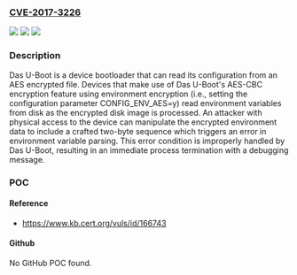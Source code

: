 ### [CVE-2017-3226](https://cve.mitre.org/cgi-bin/cvename.cgi?name=CVE-2017-3226)
![](https://img.shields.io/static/v1?label=Product&message=U-Boot&color=blue)
![](https://img.shields.io/static/v1?label=Version&message=2017.092017.09%20&color=brighgreen)
![](https://img.shields.io/static/v1?label=Vulnerability&message=CWE-329&color=brighgreen)

### Description

Das U-Boot is a device bootloader that can read its configuration from an AES encrypted file. Devices that make use of Das U-Boot's AES-CBC encryption feature using environment encryption (i.e., setting the configuration parameter CONFIG_ENV_AES=y) read environment variables from disk as the encrypted disk image is processed. An attacker with physical access to the device can manipulate the encrypted environment data to include a crafted two-byte sequence which triggers an error in environment variable parsing. This error condition is improperly handled by Das U-Boot, resulting in an immediate process termination with a debugging message.

### POC

#### Reference
- https://www.kb.cert.org/vuls/id/166743

#### Github
No GitHub POC found.

